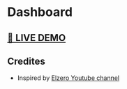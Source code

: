# Dashboard

## [🔴 LIVE DEMO]("https://mhmd-tarek-mhmd.github.io/Dashboard/dist/")

## Credites

- Inspired by [Elzero Youtube channel](https://www.youtube.com/watch?v=4OGWPn-Q__I&list=PLDoPjvoNmBAyGaRGzPVZCkYx5L7Mo9Tbh)